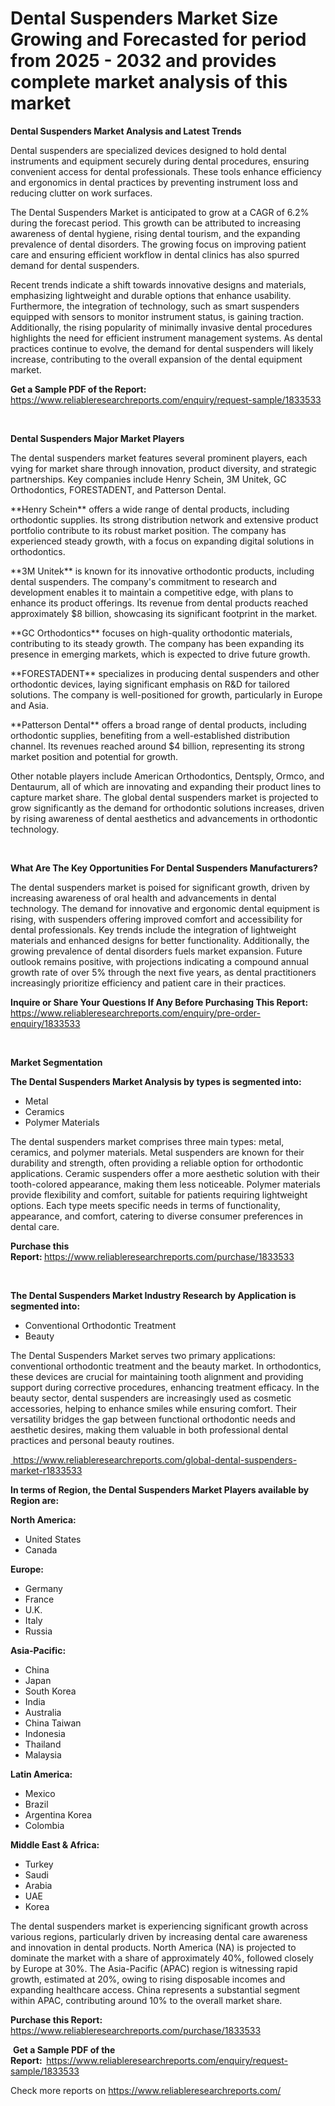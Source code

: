 <p><h1>Dental Suspenders Market Size Growing and Forecasted for period from 2025 - 2032 and provides complete market analysis of this market</h1></p><p><strong>Dental Suspenders Market Analysis and Latest Trends</strong></p>
<p><p>Dental suspenders are specialized devices designed to hold dental instruments and equipment securely during dental procedures, ensuring convenient access for dental professionals. These tools enhance efficiency and ergonomics in dental practices by preventing instrument loss and reducing clutter on work surfaces.</p><p>The Dental Suspenders Market is anticipated to grow at a CAGR of 6.2% during the forecast period. This growth can be attributed to increasing awareness of dental hygiene, rising dental tourism, and the expanding prevalence of dental disorders. The growing focus on improving patient care and ensuring efficient workflow in dental clinics has also spurred demand for dental suspenders.</p><p>Recent trends indicate a shift towards innovative designs and materials, emphasizing lightweight and durable options that enhance usability. Furthermore, the integration of technology, such as smart suspenders equipped with sensors to monitor instrument status, is gaining traction. Additionally, the rising popularity of minimally invasive dental procedures highlights the need for efficient instrument management systems. As dental practices continue to evolve, the demand for dental suspenders will likely increase, contributing to the overall expansion of the dental equipment market.</p></p>
<p><strong>Get a Sample PDF of the Report:&nbsp;</strong> <a href="https://www.reliableresearchreports.com/enquiry/request-sample/1833533?utm_campaign=2984&utm_medium=2&utm_source=Github&utm_content=ia&utm_term=26032025&utm_id=dental-suspenders">https://www.reliableresearchreports.com/enquiry/request-sample/1833533</a></p>
<p>&nbsp;</p>
<p><strong>Dental Suspenders Major Market Players</strong></p>
<p><p>The dental suspenders market features several prominent players, each vying for market share through innovation, product diversity, and strategic partnerships. Key companies include Henry Schein, 3M Unitek, GC Orthodontics, FORESTADENT, and Patterson Dental.</p><p>**Henry Schein** offers a wide range of dental products, including orthodontic supplies. Its strong distribution network and extensive product portfolio contribute to its robust market position. The company has experienced steady growth, with a focus on expanding digital solutions in orthodontics.</p><p>**3M Unitek** is known for its innovative orthodontic products, including dental suspenders. The company's commitment to research and development enables it to maintain a competitive edge, with plans to enhance its product offerings. Its revenue from dental products reached approximately $8 billion, showcasing its significant footprint in the market.</p><p>**GC Orthodontics** focuses on high-quality orthodontic materials, contributing to its steady growth. The company has been expanding its presence in emerging markets, which is expected to drive future growth.</p><p>**FORESTADENT** specializes in producing dental suspenders and other orthodontic devices, laying significant emphasis on R&D for tailored solutions. The company is well-positioned for growth, particularly in Europe and Asia.</p><p>**Patterson Dental** offers a broad range of dental products, including orthodontic supplies, benefiting from a well-established distribution channel. Its revenues reached around $4 billion, representing its strong market position and potential for growth.</p><p>Other notable players include American Orthodontics, Dentsply, Ormco, and Dentaurum, all of which are innovating and expanding their product lines to capture market share. The global dental suspenders market is projected to grow significantly as the demand for orthodontic solutions increases, driven by rising awareness of dental aesthetics and advancements in orthodontic technology.</p></p>
<p>&nbsp;</p>
<p><strong>What Are The Key Opportunities For Dental Suspenders Manufacturers?</strong></p>
<p><p>The dental suspenders market is poised for significant growth, driven by increasing awareness of oral health and advancements in dental technology. The demand for innovative and ergonomic dental equipment is rising, with suspenders offering improved comfort and accessibility for dental professionals. Key trends include the integration of lightweight materials and enhanced designs for better functionality. Additionally, the growing prevalence of dental disorders fuels market expansion. Future outlook remains positive, with projections indicating a compound annual growth rate of over 5% through the next five years, as dental practitioners increasingly prioritize efficiency and patient care in their practices.</p></p>
<p><strong>Inquire or Share Your Questions If Any Before Purchasing This Report:</strong> <a href="https://www.reliableresearchreports.com/enquiry/pre-order-enquiry/1833533?utm_campaign=2984&utm_medium=2&utm_source=Github&utm_content=ia&utm_term=26032025&utm_id=dental-suspenders">https://www.reliableresearchreports.com/enquiry/pre-order-enquiry/1833533</a></p>
<p>&nbsp;</p>
<p><strong>Market Segmentation</strong></p>
<p><strong>The Dental Suspenders Market Analysis by types is segmented into:</strong></p>
<p><ul><li>Metal</li><li>Ceramics</li><li>Polymer Materials</li></ul></p>
<p><p>The dental suspenders market comprises three main types: metal, ceramics, and polymer materials. Metal suspenders are known for their durability and strength, often providing a reliable option for orthodontic applications. Ceramic suspenders offer a more aesthetic solution with their tooth-colored appearance, making them less noticeable. Polymer materials provide flexibility and comfort, suitable for patients requiring lightweight options. Each type meets specific needs in terms of functionality, appearance, and comfort, catering to diverse consumer preferences in dental care.</p></p>
<p><strong>Purchase this Report:&nbsp;</strong><a href="https://www.reliableresearchreports.com/purchase/1833533?utm_campaign=2984&utm_medium=2&utm_source=Github&utm_content=ia&utm_term=26032025&utm_id=dental-suspenders">https://www.reliableresearchreports.com/purchase/1833533</a></p>
<p>&nbsp;</p>
<p><strong>The Dental Suspenders Market Industry Research by Application is segmented into:</strong></p>
<p><ul><li>Conventional Orthodontic Treatment</li><li>Beauty</li></ul></p>
<p><p>The Dental Suspenders Market serves two primary applications: conventional orthodontic treatment and the beauty market. In orthodontics, these devices are crucial for maintaining tooth alignment and providing support during corrective procedures, enhancing treatment efficacy. In the beauty sector, dental suspenders are increasingly used as cosmetic accessories, helping to enhance smiles while ensuring comfort. Their versatility bridges the gap between functional orthodontic needs and aesthetic desires, making them valuable in both professional dental practices and personal beauty routines.</p></p>
<p><a href="https://www.reliableresearchreports.com/global-dental-suspenders-market-r1833533?utm_campaign=2984&utm_medium=2&utm_source=Github&utm_content=ia&utm_term=26032025&utm_id=dental-suspenders">&nbsp;https://www.reliableresearchreports.com/global-dental-suspenders-market-r1833533</a></p>
<p><strong>In terms of Region, the Dental Suspenders Market Players available by Region are:</strong></p>
<p>
    <p> <strong> North America: </strong>
        <ul>
            <li>United States</li>
            <li>Canada</li>
        </ul>
        </p> 
    <p> <strong> Europe: </strong>
        <ul>
            <li>Germany</li>
            <li>France</li>
            <li>U.K.</li>
            <li>Italy</li>
            <li>Russia</li>
        </ul>
        </p> 
    <p> <strong> Asia-Pacific: </strong>
        <ul>
            <li>China</li>
            <li>Japan</li>
            <li>South Korea</li>
            <li>India</li>
            <li>Australia</li>
            <li>China Taiwan</li>
            <li>Indonesia</li>
            <li>Thailand</li>
            <li>Malaysia</li>
        </ul>
        </p> 
    <p> <strong> Latin America: </strong>
        <ul>
            <li>Mexico</li>
            <li>Brazil</li>
            <li>Argentina Korea</li>
            <li>Colombia</li>
        </ul>
        </p> 
    <p> <strong> Middle East & Africa: </strong>
        <ul>
            <li>Turkey</li>
            <li>Saudi</li>
            <li>Arabia</li>
            <li>UAE</li>
            <li>Korea</li>
        </ul>
    </p>
    </p>
<p><p>The dental suspenders market is experiencing significant growth across various regions, particularly driven by increasing dental care awareness and innovation in dental products. North America (NA) is projected to dominate the market with a share of approximately 40%, followed closely by Europe at 30%. The Asia-Pacific (APAC) region is witnessing rapid growth, estimated at 20%, owing to rising disposable incomes and expanding healthcare access. China represents a substantial segment within APAC, contributing around 10% to the overall market share.</p></p>
<p><strong>Purchase this Report: </strong><a href="https://www.reliableresearchreports.com/purchase/1833533?utm_campaign=2984&utm_medium=2&utm_source=Github&utm_content=ia&utm_term=26032025&utm_id=dental-suspenders">https://www.reliableresearchreports.com/purchase/1833533</a></p>
<p>&nbsp;<strong>Get a Sample PDF of the Report:&nbsp;&nbsp;</strong><a href="https://www.reliableresearchreports.com/enquiry/request-sample/1833533?utm_campaign=2984&utm_medium=2&utm_source=Github&utm_content=ia&utm_term=26032025&utm_id=dental-suspenders">https://www.reliableresearchreports.com/enquiry/request-sample/1833533</a></p>
<p><strong></strong></p>
<p>Check more reports on <a href="https://www.reliableresearchreports.com/?utm_campaign=2984&utm_medium=2&utm_source=Github&utm_content=ia&utm_term=26032025&utm_id=dental-suspenders">https://www.reliableresearchreports.com/</a></p>